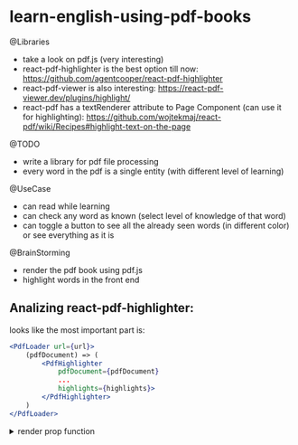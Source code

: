# learn-english-using-pdf-books

@Libraries
+ take a look on pdf.js (very interesting)
+ react-pdf-highlighter is the best option till now: https://github.com/agentcooper/react-pdf-highlighter
+ react-pdf-viewer is also interesting: https://react-pdf-viewer.dev/plugins/highlight/
+ react-pdf has a textRenderer attribute to Page Component (can use it for highlighting): https://github.com/wojtekmaj/react-pdf/wiki/Recipes#highlight-text-on-the-page

@TODO
+ write a library for pdf file processing
+ every word in the pdf is a single entity (with different level of learning)

@UseCase
+ can read while learning 
+ can check any word as known (select level of knowledge of that word)
+ can toggle a button to see all the already seen words (in different color) or see everything as it is

@BrainStorming
+ render the pdf book using pdf.js
+ highlight words in the front end


## Analizing react-pdf-highlighter:
looks like the most important part is:
```jsx
<PdfLoader url={url}>
	(pdfDocument) => (
		<PdfHighlighter
			pdfDocument={pdfDocument}
			...
			highlights={highlights}>
		</PdfHighlighter>
	)
</PdfLoader>
```
<details>
<summary>render prop function</summary>
The reason for passing a function inside the PdfLoader component is to provide a way for the PdfLoader component to pass the loaded PDF document to its children. The function that is being passed as a child to the PdfLoader component is known as a "render prop", because it is responsible for rendering something (in this case, the PdfHighlighter component).

By passing a function as a child to the PdfLoader component, we can access the pdfDocument object that is being passed to the function as an argument. This allows us to pass the pdfDocument object to the PdfHighlighter component, which can then use it to display the PDF or allow the user to highlight text within it.

The use of render props is a pattern that allows a component to share its state or behavior with its children, without the children being tightly coupled to the component. This can be a useful way to reuse code and make components more flexible and composable.
</details>

